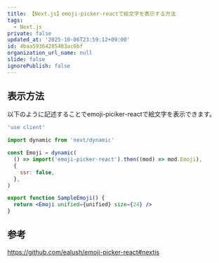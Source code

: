 ```yaml
---
title: 【Next.js】emoji-picker-reactで絵文字を表示する方法
tags:
  - Next.js
private: false
updated_at: '2025-10-06T23:59:12+09:00'
id: 4baa59364285483ac6bf
organization_url_name: null
slide: false
ignorePublish: false
---
```

## 表示方法

以下のように記述することでemoji-piciker-reactで絵文字を表示できます。

```jsx
'use client'

import dynamic from 'next/dynamic'

const Emoji = dynamic(
  () => import('emoji-picker-react').then((mod) => mod.Emoji),
  {
    ssr: false,
  },
)

export function SampleEmoji() {
  return <Emoji unified={unified} size={24} />
}

```

## 参考

https://github.com/ealush/emoji-picker-react#nextjs
